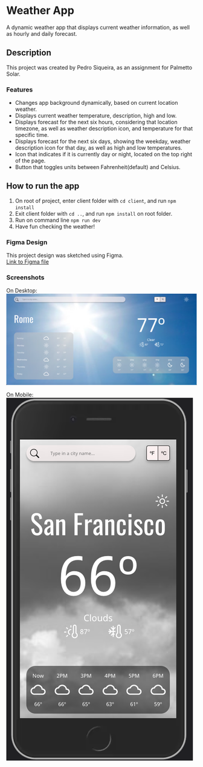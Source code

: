 # Weather App

A dynamic weather app that displays current weather information, as well as hourly and daily forecast.

## Description

This project was created by Pedro Siqueira, as an assignment for Palmetto Solar.

### Features

- Changes app background dynamically, based on current location weather.
- Displays current weather temperature, description, high and low.
- Displays forecast for the next six hours, considering that location timezone, as well as weather description icon, and temperature for that specific time.
- Displays forecast for the next six days, showing the weekday, weather description icon for that day, as well as high and low temperatures.
- Icon that indicates if it is currently day or night, located on the top right of the page.
- Button that toggles units between Fahrenheit(default) and Celsius.

## How to run the app

1. On root of project, enter client folder with `cd client`, and run `npm install`
2. Exit client folder with `cd ..`, and run `npm install` on root folder.
3. Run on command line `npm run dev`
4. Have fun checking the weather!

### Figma Design

This project design was sketched using Figma.<br>
[Link to Figma file](https://www.figma.com/file/Lxukrvy2KmXP6AjWVDbFgF/WeatherApp?node-id=635%3A489)

### Screenshots

On Desktop: <br>
![Desktop](/client/src/assets/screenshots/desktop-screenshot.png?raw=true)

On Mobile: <br>
![Mobile](/client/src/assets/screenshots/mobile-screenshot.png?raw=true)
